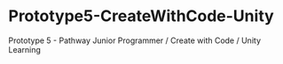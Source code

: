 # Prototype5-CreateWithCode-Unity
Prototype 5 - Pathway Junior Programmer / Create with Code / Unity Learning
